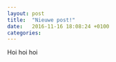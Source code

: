 ```yaml
---
layout: post
title:  "Nieuwe post!"
date:   2016-11-16 18:08:24 +0100
categories: 
---
```



Hoi hoi hoi
